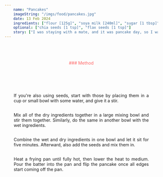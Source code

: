 ```yaml
---
    name: "Pancakes"
    imageString: "/imgs/food/pancakes.jpg"
    date: 13 Feb 2024
    ingredients: ["flour [125g]", "soya milk [240ml]", "sugar [1 tbsp]", "apple cider vinegar [1 tbsp]", "baking powser [1 tbsp]", "vanilla extract [1 tsp]", "salt [1/2 tsp]", ]
    optional: ["chia seeds [1 tsp]", "flax seeds [1 tsp]"]
    story: ["I was staying with a mate, and it was pancake day, so I was like, why not make some pancakes? That's pretty much it for this one!"]
---
```


<div style="text-align : center; margin-top:70px;color: #FF6464 ">### Method</div>

<div style="margin-top:30px; text-align: justify; border: 1ps solid #fc9292; padding: 30px; ">

<p style="margin-top: 30px">If you're also using seeds, start with those by placing them in a cup or small bowl with some water, and give it a stir.</p>

<p style="margin-top: 30px">Mix all of the dry ingredients together in a large mixing bowl and stir them together. Similarly, do the same in another bowl with the wet ingredients.<p>

<p style="margin-top: 30px">Combine the wet and dry ingredients in one bowl and let it sit for five minutes. Afterward, also add the seeds and mix them in.</p>

<p style="margin-top: 30px">Heat a frying pan until fully hot, then lower the heat to medium. Pour the batter into the pan and flip the pancake once all edges start coming off the pan.</p>

</div>
